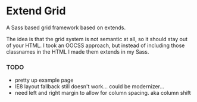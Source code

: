 Extend Grid
==========

A Sass based grid framework based on extends.

The idea is that the grid system is not semantic at all, so it should stay out of your HTML. I took an OOCSS approach, but instead of including those classnames in the HTML I made them extends in my Sass.

### TODO

* pretty up example page
* IE8 layout fallback still doesn't work... could be modernizer...
* need left and right margin to allow for column spacing. aka column shift